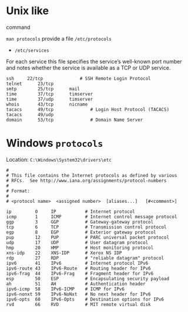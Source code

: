 # Unix like

command

```man protocols```
provide a file `/etc/protocols`


* ```/etc/services```

For each service this file specifies the service’s well-known port number and notes whether the service is available as a TCP or
UDP service.
```
ssh		22/tcp				# SSH Remote Login Protocol
telnet		23/tcp
smtp		25/tcp		mail
time		37/tcp		timserver
time		37/udp		timserver
whois		43/tcp		nicname
tacacs		49/tcp				# Login Host Protocol (TACACS)
tacacs		49/udp
domain		53/tcp				# Domain Name Server
```

# Windows ```protocols```

Location: ```C:\Windows\System32\drivers\etc```

```
#
# This file contains the Internet protocols as defined by various
# RFCs.  See http://www.iana.org/assignments/protocol-numbers 
#
# Format:
#
# <protocol name>  <assigned number>  [aliases...]   [#<comment>]

ip         0     IP           # Internet protocol
icmp       1     ICMP         # Internet control message protocol
ggp        3     GGP          # Gateway-gateway protocol
tcp        6     TCP          # Transmission control protocol
egp        8     EGP          # Exterior gateway protocol
pup        12    PUP          # PARC universal packet protocol
udp        17    UDP          # User datagram protocol
hmp        20    HMP          # Host monitoring protocol
xns-idp    22    XNS-IDP      # Xerox NS IDP
rdp        27    RDP          # "reliable datagram" protocol
ipv6       41    IPv6         # Internet protocol IPv6
ipv6-route 43    IPv6-Route   # Routing header for IPv6
ipv6-frag  44    IPv6-Frag    # Fragment header for IPv6
esp        50    ESP          # Encapsulating security payload
ah         51    AH           # Authentication header
ipv6-icmp  58    IPv6-ICMP    # ICMP for IPv6
ipv6-nonxt 59    IPv6-NoNxt   # No next header for IPv6
ipv6-opts  60    IPv6-Opts    # Destination options for IPv6
rvd        66    RVD          # MIT remote virtual disk
```
